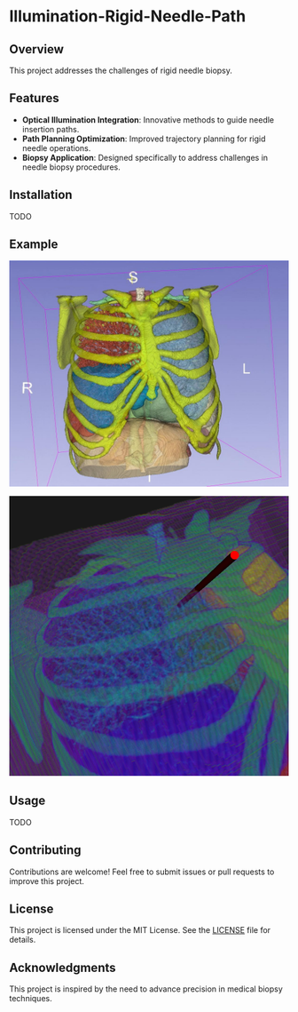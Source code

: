 # Illumination-Rigid-Needle-Path  

## Overview  
This project addresses the challenges of rigid needle biopsy.

## Features  
- **Optical Illumination Integration**: Innovative methods to guide needle insertion paths.  
- **Path Planning Optimization**: Improved trajectory planning for rigid needle operations.  
- **Biopsy Application**: Designed specifically to address challenges in needle biopsy procedures.  

## Installation  

TODO

## Example

![Organ Mask](img/a.jpg)

![Rigid Needle](img/b.png)


## Usage  

TODO


## Contributing  
Contributions are welcome! Feel free to submit issues or pull requests to improve this project.  

## License  
This project is licensed under the MIT License. See the [LICENSE](LICENSE) file for details.  

## Acknowledgments  
This project is inspired by the need to advance precision in medical biopsy techniques.  

